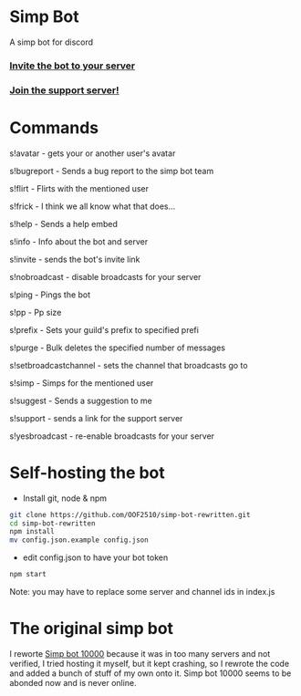 # Simp Bot
A simp bot for discord

### [Invite the bot to your server](https://discord.com/api/oauth2/authorize?client_id=808822189905936405&permissions=8&scope=bot)

### [Join the support server!](https://discord.gg/zHtfa8GdPx)

# Commands
s!avatar - gets your or another user's avatar

s!bugreport - Sends a bug report to the simp bot team

s!flirt - Flirts with the mentioned user

s!frick - I think we all know what that does...

s!help - Sends a help embed

s!info - Info about the bot and server

s!invite - sends the bot's invite link

s!nobroadcast - disable broadcasts for your server

s!ping - Pings the bot

s!pp - Pp size

s!prefix - Sets your guild's prefix to specified prefi

s!purge - Bulk deletes the specified number of messages

s!setbroadcastchannel - sets the channel that broadcasts go to

s!simp - Simps for the mentioned user

s!suggest - Sends a suggestion to me

s!support - sends a link for the support server

s!yesbroadcast - re-enable broadcasts for your server

# Self-hosting the bot

* Install git, node & npm
 ```bash
 git clone https://github.com/OOF2510/simp-bot-rewritten.git
 cd simp-bot-rewritten
 npm install
 mv config.json.example config.json
 ```
 * edit config.json to have your bot token
 ```bash
 npm start
 ```
Note: you may have to replace some server and channel ids in index.js

# The original simp bot
I reworte [Simp bot 10000](https://discordbotlist.com/bots/simp-bot-10000) because it was in too many servers and not verified, I tried hosting it myself, but it
kept crashing, so I rewrote the code and added a bunch of stuff of my own onto it. Simp bot 10000 seems to be abonded now and is never online.